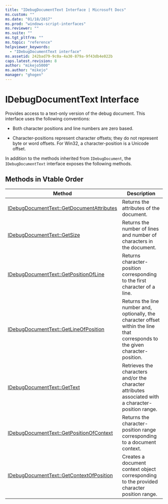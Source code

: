 ```yaml
---
title: "IDebugDocumentText Interface | Microsoft Docs"
ms.custom: ""
ms.date: "01/18/2017"
ms.prod: "windows-script-interfaces"
ms.reviewer: ""
ms.suite: ""
ms.tgt_pltfrm: ""
ms.topic: "reference"
helpviewer_keywords: 
  - "IDebugDocumentText interface"
ms.assetid: 242bad79-9c0a-4a30-879a-9f43db4e022b
caps.latest.revision: 8
author: "mikejo5000"
ms.author: "mikejo"
manager: "ghogen"
---
```

# IDebugDocumentText Interface
Provides access to a text-only version of the debug document. This interface uses the following conventions:  
  
-   Both character positions and line numbers are zero based.  
  
-   Character-positions represent character offsets; they do not represent byte or word offsets. For Win32, a character-position is a Unicode offset.  
  
 In addition to the methods inherited from `IDebugDocument`, the `IDebugDocumentText` interface exposes the following methods.  
  
## Methods in Vtable Order  
  
|Method|Description|  
|------------|-----------------|  
|[IDebugDocumentText::GetDocumentAttributes](../../winscript/reference/idebugdocumenttext-getdocumentattributes.md)|Returns the attributes of the document.|  
|[IDebugDocumentText::GetSize](../../winscript/reference/idebugdocumenttext-getsize.md)|Returns the number of lines and number of characters in the document.|  
|[IDebugDocumentText::GetPositionOfLine](../../winscript/reference/idebugdocumenttext-getpositionofline.md)|Returns character-position corresponding to the first character of a line.|  
|[IDebugDocumentText::GetLineOfPosition](../../winscript/reference/idebugdocumenttext-getlineofposition.md)|Returns the line number and, optionally, the character offset within the line that corresponds to the given character-position.|  
|[IDebugDocumentText::GetText](../../winscript/reference/idebugdocumenttext-gettext.md)|Retrieves the characters and/or the character attributes associated with a character-position range.|  
|[IDebugDocumentText::GetPositionOfContext](../../winscript/reference/idebugdocumenttext-getpositionofcontext.md)|Returns the character-position range corresponding to a document context.|  
|[IDebugDocumentText::GetContextOfPosition](../../winscript/reference/idebugdocumenttext-getcontextofposition.md)|Creates a document context object corresponding to the provided character position range.|